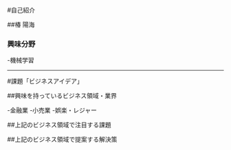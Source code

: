 #自己紹介

##椿 陽海

### 興味分野

-機械学習

***

#課題「ビジネスアイデア」

##興味を持っているビジネス領域・業界

-金融業
-小売業
-娯楽・レジャー

##上記のビジネス領域で注目する課題


##上記のビジネス領域で提案する解決策

